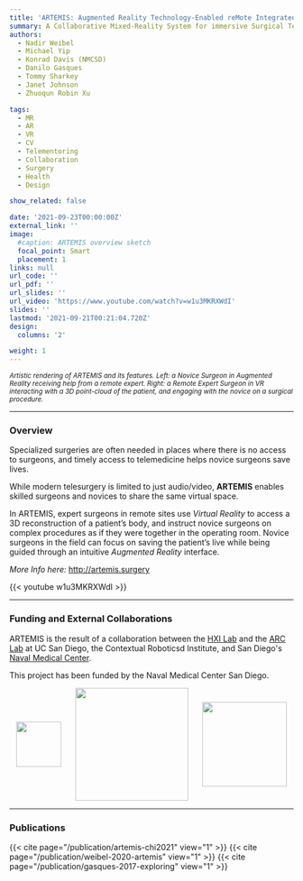 ```yaml
---
title: 'ARTEMIS: Augmented Reality Technology-Enabled reMote Integrated Surgery'
summary: A Collaborative Mixed-Reality System for immersive Surgical Telementoring.
authors: 
  - Nadir Weibel
  - Michael Yip
  - Konrad Davis (NMCSD)
  - Danilo Gasques
  - Tommy Sharkey
  - Janet Johnson
  - Zhuoqun Robin Xu

tags:
  - MR
  - AR
  - VR
  - CV
  - Telementoring
  - Collaboration  
  - Surgery
  - Health
  - Design

show_related: false

date: '2021-09-23T00:00:00Z'
external_link: ''
image:
  #caption: ARTEMIS overview sketch
  focal_point: Smart
  placement: 1
links: null
url_code: ''
url_pdf: ''
url_slides: ''
url_video: 'https://www.youtube.com/watch?v=w1u3MKRXWdI'
slides: ''
lastmod: '2021-09-21T00:21:04.720Z'
design:
  columns: '2'

weight: 1
---
```


<small> *Artistic rendering of ARTEMIS and its features. Left: a Novice Surgeon in Augmented Reality receiving help from a remote expert. Right: a Remote Expert Surgeon in VR interacting with a 3D point-cloud of the patient, and engaging with the novice on a surgical procedure.*</small>

------

### Overview

Specialized surgeries are often needed in places where there is no access to surgeons, and timely access to telemedicine helps novice surgeons save lives.

While modern telesurgery is limited to just audio/video, **ARTEMIS** enables skilled surgeons and novices to share the same virtual space.

In ARTEMIS, expert surgeons in remote sites use *Virtual Reality* to access a 3D reconstruction of a patient’s body, and instruct novice surgeons on complex procedures as if they were together in the operating room. Novice surgeons in the field can focus on saving the patient’s live while being guided through an intuitive *Augmented Reality* interface.

*More Info here:* http://artemis.surgery


{{< youtube w1u3MKRXWdI >}}


------

### Funding and External Collaborations

ARTEMIS is the result of a collaboration between the [HXI Lab](https://hxi.ucsd.edu) and the [ARC Lab](https://www.ucsdarclab.com/artemis) at UC San Diego, the Contextual Roboticsd Institute, and San Diego's [Naval Medical Center](https://sandiego.tricare.mil/).

This project has been funded by the Naval Medical Center San Diego.

<div style="display: flex; justify-content:space-around; align-items: center;">
<img src="/images/ARC-Lab.png" style="height: 80px;"> 
<img src="/images/robotics-institute-front.jpg" style="height: 200px;"> 
<img src="/images/NMCSD_logo.png" style="height: 150px;">
</div>

------

### Publications

{{< cite page="/publication/artemis-chi2021" view="1" >}}
{{< cite page="/publication/weibel-2020-artemis" view="1" >}}
{{< cite page="/publication/gasques-2017-exploring" view="1" >}}

